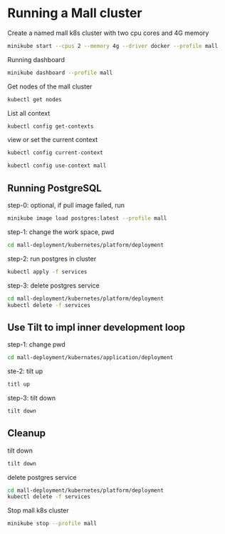 # Running a Mall cluster

Create a named mall k8s cluster with two cpu cores and 4G memory

```bash
minikube start --cpus 2 --memory 4g --driver docker --profile mall
```

Running dashboard
```bash
minikube dashboard --profile mall
```

Get nodes of the mall cluster

```bash
kubectl get nodes
```

List all context

```bash
kubectl config get-contexts
```

view or set the current context

```bash
kubectl config current-context
```

```bash
kubectl config use-context mall
```

## Running PostgreSQL

step-0: optional, if pull image failed, run
```bash
minikube image load postgres:latest --profile mall
```

step-1: change the work space, pwd
```bash
cd mall-deployment/kubernetes/platform/deployment
```

step-2: run postgres in cluster
```bash
kubectl apply -f services
```

step-3: delete postgres service
```bash
cd mall-deployment/kubernetes/platform/deployment
kubectl delete -f services
```

## Use Tilt to impl inner development loop

step-1: change pwd
```bash
cd mall-deployment/kubernates/application/deployment
```

ste-2: tilt up
```bash
titl up
```

step-3: tilt down
```bash
tilt down
```

## Cleanup

tilt down
```bash
tilt down
```

delete postgres service
```bash
cd mall-deployment/kubernetes/platform/deployment
kubectl delete -f services
```

Stop mall k8s cluster

```bash
minikube stop --profile mall
```